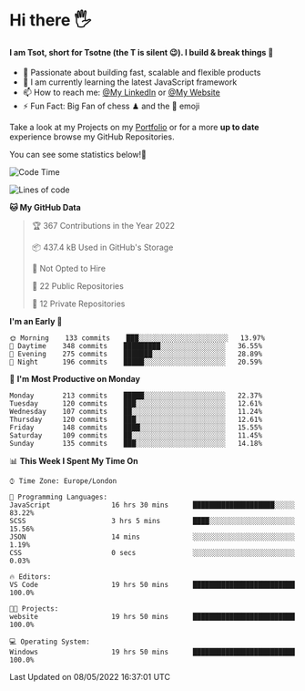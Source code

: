 # Hi there :raised_hand_with_fingers_splayed:
#### I am Tsot, short for Tsotne (the T is silent :wink:). I build & break things :space_invader:
- :telescope: Passionate about building fast, scalable and flexible products
- :seedling: I am currently learning the latest JavaScript framework 
- :mailbox: How to reach me: [@My LinkedIn](https://www.linkedin.com/in/tsotne-gvadzabia/) or [@My Website](https://tsotne.co.uk/contact)
- :zap: Fun Fact: Big Fan of chess ♟ and the 👾 emoji

Take a look at my Projects on my [Portfolio](https://tsotne.co.uk/) or for a more **up to date** experience browse my GitHub Repositories.

You can see some statistics below!:space_invader:
<!--START_SECTION:waka-->
![Code Time](http://img.shields.io/badge/Code%20Time-720%20hrs%2011%20mins-blue)

![Lines of code](https://img.shields.io/badge/From%20Hello%20World%20I%27ve%20Written-2%20Million%20lines%20of%20code-blue)

**🐱 My GitHub Data** 

> 🏆 367 Contributions in the Year 2022
 > 
> 📦 437.4 kB Used in GitHub's Storage 
 > 
> 🚫 Not Opted to Hire
 > 
> 📜 22 Public Repositories 
 > 
> 🔑 12 Private Repositories  
 > 
**I'm an Early 🐤** 

```text
🌞 Morning    133 commits    ███░░░░░░░░░░░░░░░░░░░░░░   13.97% 
🌆 Daytime    348 commits    █████████░░░░░░░░░░░░░░░░   36.55% 
🌃 Evening    275 commits    ███████░░░░░░░░░░░░░░░░░░   28.89% 
🌙 Night      196 commits    █████░░░░░░░░░░░░░░░░░░░░   20.59%

```
📅 **I'm Most Productive on Monday** 

```text
Monday       213 commits    █████░░░░░░░░░░░░░░░░░░░░   22.37% 
Tuesday      120 commits    ███░░░░░░░░░░░░░░░░░░░░░░   12.61% 
Wednesday    107 commits    ██░░░░░░░░░░░░░░░░░░░░░░░   11.24% 
Thursday     120 commits    ███░░░░░░░░░░░░░░░░░░░░░░   12.61% 
Friday       148 commits    ████░░░░░░░░░░░░░░░░░░░░░   15.55% 
Saturday     109 commits    ██░░░░░░░░░░░░░░░░░░░░░░░   11.45% 
Sunday       135 commits    ███░░░░░░░░░░░░░░░░░░░░░░   14.18%

```


📊 **This Week I Spent My Time On** 

```text
⌚︎ Time Zone: Europe/London

💬 Programming Languages: 
JavaScript               16 hrs 30 mins      ████████████████████░░░░░   83.22% 
SCSS                     3 hrs 5 mins        ████░░░░░░░░░░░░░░░░░░░░░   15.56% 
JSON                     14 mins             ░░░░░░░░░░░░░░░░░░░░░░░░░   1.19% 
CSS                      0 secs              ░░░░░░░░░░░░░░░░░░░░░░░░░   0.03%

🔥 Editors: 
VS Code                  19 hrs 50 mins      █████████████████████████   100.0%

🐱‍💻 Projects: 
website                  19 hrs 50 mins      █████████████████████████   100.0%

💻 Operating System: 
Windows                  19 hrs 50 mins      █████████████████████████   100.0%

```


 Last Updated on 08/05/2022 16:37:01 UTC
<!--END_SECTION:waka-->
